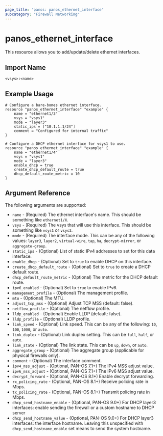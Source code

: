 ```yaml
---
page_title: "panos: panos_ethernet_interface"
subcategory: "Firewall Networking"
---
```


# panos_ethernet_interface

This resource allows you to add/update/delete ethernet interfaces.


## Import Name

```
<vsys>:<name>
```


## Example Usage

```hcl
# Configure a bare-bones ethernet interface.
resource "panos_ethernet_interface" "example" {
    name = "ethernet1/3"
    vsys = "vsys1"
    mode = "layer3"
    static_ips = ["10.1.1.1/24"]
    comment = "Configured for internal traffic"
}
```

```hcl
# Configure a DHCP ethernet interface for vsys1 to use.
resource "panos_ethernet_interface" "example" {
    name = "ethernet1/4"
    vsys = "vsys1"
    mode = "layer3"
    enable_dhcp = true
    create_dhcp_default_route = true
    dhcp_default_route_metric = 10
}
```

## Argument Reference

The following arguments are supported:

* `name` - (Required) The ethernet interface's name.  This should be something
  like `ethernet1/X`.
* `vsys` - (Required) The vsys that will use this interface.  This should be
  something like `vsys1` or `vsys3`.
* `mode` - (Required) The interface mode.  This can be any of the following
  values: `layer3`, `layer2`, `virtual-wire`, `tap`, `ha`, `decrypt-mirror`,
  or `aggregate-group`.
* `static_ips` - (Optional) List of static IPv4 addresses to set for this data
  interface.
* `enable_dhcp` - (Optional) Set to `true` to enable DHCP on this interface.
* `create_dhcp_default_route` - (Optional) Set to `true` to create a DHCP
  default route.
* `dhcp_default_route_metric` - (Optional) The metric for the DHCP default
  route.
* `ipv6_enabled` - (Optional) Set to `true` to enable IPv6.
* `management_profile` - (Optional) The management profile.
* `mtu` - (Optional) The MTU.
* `adjust_tcp_mss` - (Optional) Adjust TCP MSS (default: false).
* `netflow_profile` - (Optional) The netflow profile.
* `lldp_enabled` - (Optional) Enable LLDP (default: false).
* `lldp_profile` - (Optional) LLDP profile.
* `link_speed` - (Optional) Link speed.  This can be any of the following:
  `10`, `100`, `1000`, or `auto`.
* `link_duplex` - (Optional) Link duplex setting.  This can be `full`, `half`,
  or `auto`.
* `link_state` - (Optional) The link state.  This can be `up`, `down`, or
  `auto`.
* `aggregate_group` - (Optional) The aggregate group (applicable for
  physical firewalls only).
* `comment` - (Optional) The interface comment.
* `ipv4_mss_adjust` - (Optional, PAN-OS 7.1+) The IPv4 MSS adjust value.
* `ipv6_mss_adjust` - (Optional, PAN-OS 7.1+) The IPv6 MSS adjust value.
* `decrypt_forward` - (Optional, PAN-OS 8.1+) Enable decrypt forwarding.
* `rx_policing_rate` - (Optional, PAN-OS 8.1+) Receive policing rate in Mbps.
* `tx_policing_rate` - (Optional, PAN-OS 8.1+) Transmit policing rate in Mbps.
* `dhcp_send_hostname_enable` - (Optional, PAN-OS 9.0+) For DHCP layer3 interfaces:
  enable sending the firewall or a custom hostname to DHCP server
* `dhcp_send_hostname_value` - (Optional, PAN-OS 9.0+) For DHCP layer3 interfaces:
  the interface hostname.  Leaving this unspecified with `dhcp_send_hostname_enable`
  set means to send the system hostname.
